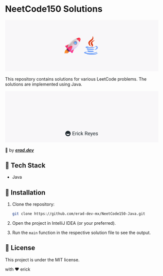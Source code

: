 # NeetCode150 Solutions

![NeetCode150](assets/main.png)

This repository contains solutions for various LeetCode problems. The solutions are implemented using Java.

![erad](assets/erad.png)

:rocket: by __*[erad.dev](https://erad.dev/)*__

## :hammer: Tech Stack

- Java

## :running: Installation

1. Clone the repository:
    ```sh
    git clone https://github.com/erad-dev-mx/NeetCode150-Java.git
    ```

2. Open the project in IntelliJ IDEA (or your preferred).

3. Run the `main` function in the respective solution file to see the output.

## :scroll: License

This project is under the MIT license.

with :heart: erick